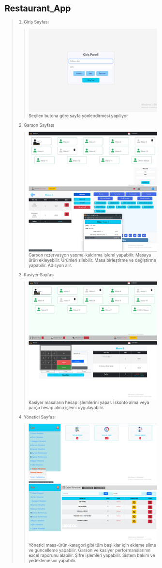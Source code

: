 # Restaurant_App
> 1. Giriş Sayfası
>> ![index](screenshot/giriş.png)
>> Seçilen butona göre sayfa yönlendirmesi yapılıyor
> 2. Garson Sayfası
>> ![anasayfa](screenshot/garson1.png)
>> ![masadetay](screenshot/garson2.png)
>> Garson rezervasyon yapma-kaldırma işlemi yapabilir. Masaya ürün ekleyebilir. Ürünleri silebilir. Masa birleştirme ve değiştirme yapabilir. Adisyon alır.
> 3. Kasiyer Sayfası
>> ![kasa](screenshot/kasa1.png)
>> ![kasa](screenshot/kasa2.png)
>> Kasiyer masaların hesap işlemlerini yapar. İskonto alma veya parça hesap alma işlemi uygulayabilir.
> 4. Yönetici Sayfası
>> ![yonetim](screenshot/yon.png)
>> ![yonetim](screenshot/yon2.png)
>> Yönetici masa-ürün-kategori gibi tüm başlıklar için ekleme silme ve güncelleme yapabilir. Garson ve kasiyer performanslarının excel raporunu alabilir. Şifre işlemleri yapabilir. Sistem bakım ve yedeklemesini yapabilir.